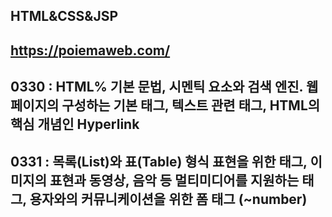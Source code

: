 ## HTML&CSS&JSP

## https://poiemaweb.com/

## 0330 : HTML% 기본 문법, 시멘틱 요소와 검색 엔진. 웹페이지의 구성하는 기본 태그, 텍스트 관련 태그, HTML의 핵심 개념인 Hyperlink

## 0331 : 목록(List)와 표(Table) 형식 표현을 위한 태그, 이미지의 표현과 동영상, 음악 등 멀티미디어를 지원하는 태그, 용자와의 커뮤니케이션을 위한 폼 태그 (~number)
